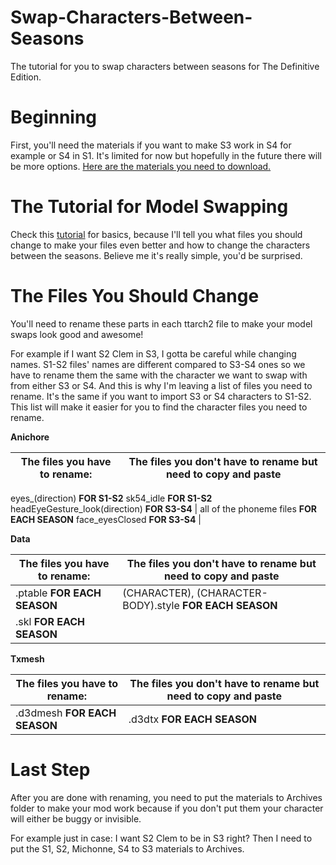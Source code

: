 # Swap-Characters-Between-Seasons
The tutorial for you to swap characters between seasons for The Definitive Edition.

# Beginning
First, you'll need the materials if you want to make S3 work in S4 for example or S4 in S1. It's limited for now but hopefully in the future there will be more options.
[Here are the materials you need to download.](https://www.mediafire.com/file/3f8o608trd84b06/Materials.rar/file)

# The Tutorial for Model Swapping

Check this [tutorial](https://othertwdforum.freeforums.net/thread/440/walking-dead-telltale-mods?page=212&scrollTo=82076) for basics, because I'll tell you what files you should change to make your files even better and how to change the characters between the seasons. Believe me it's really simple, you'd be surprised.

# The Files You Should Change
You'll need to rename these parts in each ttarch2 file to make your model swaps look good and awesome!


For example if I want S2 Clem in S3, I gotta be careful while changing names.
S1-S2 files' names are different compared to S3-S4 ones so we have to rename them the same with the character we want to swap with from either S3 or S4.
And this is why I'm leaving a list of files you need to rename. It's the same if you want to import S3 or S4 characters to S1-S2. This list will make it easier for you to find the character files you need to rename.


**Anichore**

The files you have to rename: | The files you don't have to rename but need to copy and paste
------------ | -------------
eyes_(direction) **FOR S1-S2** 
sk54_idle **FOR S1-S2**
headEyeGesture_look(direction) **FOR S3-S4** | all of the phoneme files **FOR EACH SEASON**
face_eyesClosed **FOR S3-S4** |

**Data**

The files you have to rename: | The files you don't have to rename but need to copy and paste
------------ | -------------
.ptable **FOR EACH SEASON**| (CHARACTER), (CHARACTER-BODY).style **FOR EACH SEASON**
.skl **FOR EACH SEASON**|

**Txmesh**

The files you have to rename: | The files you don't have to rename but need to copy and paste
------------ | -------------
.d3dmesh **FOR EACH SEASON**| .d3dtx **FOR EACH SEASON**

# **Last Step**

After you are done with renaming, you need to put the materials to Archives folder to make your mod work because if you don't put them your character will either be buggy or invisible.

For example just in case:
I want S2 Clem to be in S3 right? Then I need to put the S1, S2, Michonne, S4 to S3 materials to Archives.
